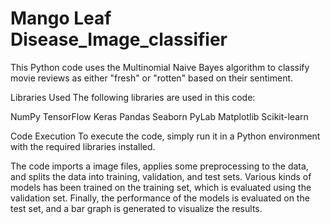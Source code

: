# Mango Leaf Disease_Image_classifier

This Python code uses the Multinomial Naive Bayes algorithm to classify movie reviews as either "fresh" or "rotten" based on their sentiment.

Libraries Used The following libraries are used in this code:

NumPy TensorFlow Keras Pandas Seaborn PyLab Matplotlib Scikit-learn

Code Execution To execute the code, simply run it in a Python environment with the required libraries installed.

The code imports a image files, applies some preprocessing to the data, and splits the data into training, validation, and test sets. Various kinds of models has been trained on the training set, which is evaluated using the validation set. Finally, the performance of the models is evaluated on the test set, and a bar graph is generated to visualize the results.

